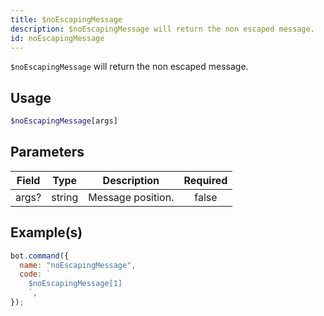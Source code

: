 ```yaml
---
title: $noEscapingMessage
description: $noEscapingMessage will return the non escaped message.
id: noEscapingMessage
---
```


`$noEscapingMessage` will return the non escaped message.

## Usage

```php
$noEscapingMessage[args]
```

## Parameters

| Field | Type   | Description       | Required |
| ----- | ------ | ----------------- | :------: |
| args? | string | Message position. |  false   |

## Example(s)

```javascript
bot.command({
  name: "noEscapingMessage",
  code: `
    $noEscapingMessage[1]
    `,
});
```
